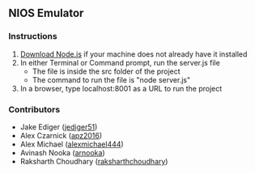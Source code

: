 ## NIOS Emulator

### Instructions

1) [Download Node.js](https://nodejs.org/en/download/) if your machine does not already have it installed
2) In either Terminal or Command prompt, run the server.js file
	- The file is inside the src folder of the project
	- The command to run the file is "node server.js"
3) In a browser, type localhost:8001 as a URL to run the project

### Contributors

- Jake Ediger ([jediger51](https://git.unl.edu/jediger51))
- Alex Czarnick ([apz2016](https://git.unl.edu/apz2016))
- Alex Michael ([alexmichael444](https://git.unl.edu/alexmichael444))
- Avinash Nooka ([arnooka](https://git.unl.edu/arnooka))
- Raksharth Choudhary ([raksharthchoudhary](https://git.unl.edu/raksharthchoudhary))